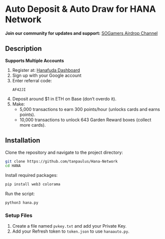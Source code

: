 # Auto Deposit & Auto Draw for HANA Network

**Join our community for updates and support:** [SOGamers Airdrop Channel](https://t.me/SOGamersAirdrop)

## Description
**Supports Multiple Accounts**

1. Register at: [Hanafuda Dashboard](https://hanafuda.hana.network/dashboard)
2. Sign up with your Google account
3. Enter referral code:
   ```
   AF42JI
   ```
4. Deposit around $1 in ETH on Base (don’t overdo it).
5. Make:
   - 5,000 transactions to earn 300 points/hour (unlocks cards and earns points).
   - 10,000 transactions to unlock 643 Garden Reward boxes (collect more cards).

## Installation
Clone the repository and navigate to the project directory:
```bash
git clone https://github.com/tanpaulus/Hana-Network
cd HANA
```
Install required packages:
```bash
pip install web3 colorama
```
Run the script:
```bash
python3 hana.py
```

### Setup Files
1. Create a file named `pvkey.txt` and add your Private Key.
2. Add your Refresh token to `token.json` to use `hanaauto.py`.

